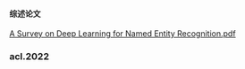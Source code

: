 #### 综述论文
[A Survey on Deep Learning for Named Entity Recognition.pdf](https://github.com/ICTKC/Papers/files/9389070/A.Survey.on.Deep.Learning.for.Named.Entity.Recognition.pdf)

### acl.2022
#### 
